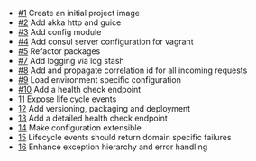 - [#1](https://github.com/allawala/service-chassis/issues/1) Create an initial project image
- [#2](https://github.com/allawala/service-chassis/issues/2) Add akka http and guice
- [#3](https://github.com/allawala/service-chassis/issues/3) Add config module
- [#4](https://github.com/allawala/service-chassis/issues/4) Add consul server configuration for vagrant
- [#5](https://github.com/allawala/service-chassis/issues/5) Refactor packages
- [#7](https://github.com/allawala/service-chassis/issues/7) Add logging via log stash
- [#8](https://github.com/allawala/service-chassis/issues/8) Add and propagate correlation id for all incoming requests
- [#9](https://github.com/allawala/service-chassis/issues/9) Load environment specific configuration
- [#10](https://github.com/allawala/service-chassis/issues/10) Add a health check endpoint
- [11](https://github.com/allawala/service-chassis/issues/11) Expose life cycle events
- [12](https://github.com/allawala/service-chassis/issues/12) Add versioning, packaging and deployment
- [13](https://github.com/allawala/service-chassis/issues/13) Add a detailed health check endpoint
- [14](https://github.com/allawala/service-chassis/issues/14) Make configuration extensible
- [15](https://github.com/allawala/service-chassis/issues/15) Lifecycle events should return domain specific failures
- [16](https://github.com/allawala/service-chassis/issues/16) Enhance exception hierarchy and error handling
